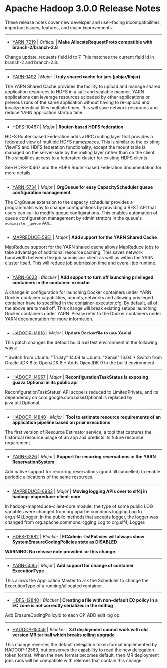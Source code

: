 
<!---
# Licensed to the Apache Software Foundation (ASF) under one
# or more contributor license agreements.  See the NOTICE file
# distributed with this work for additional information
# regarding copyright ownership.  The ASF licenses this file
# to you under the Apache License, Version 2.0 (the
# "License"); you may not use this file except in compliance
# with the License.  You may obtain a copy of the License at
#
#     http://www.apache.org/licenses/LICENSE-2.0
#
# Unless required by applicable law or agreed to in writing, software
# distributed under the License is distributed on an "AS IS" BASIS,
# WITHOUT WARRANTIES OR CONDITIONS OF ANY KIND, either express or implied.
# See the License for the specific language governing permissions and
# limitations under the License.
-->
# Apache Hadoop  3.0.0 Release Notes

These release notes cover new developer and user-facing incompatibilities, important issues, features, and major improvements.


---

* [YARN-7219](https://issues.apache.org/jira/browse/YARN-7219) | *Critical* | **Make AllocateRequestProto compatible with branch-2/branch-2.8**

Change update\_requests field id to 7.  This matches the current field id in branch-2 and branch-2.8.


---

* [YARN-1492](https://issues.apache.org/jira/browse/YARN-1492) | *Major* | **truly shared cache for jars (jobjar/libjar)**

The YARN Shared Cache provides the facility to upload and manage shared application resources to HDFS in a safe and scalable manner. YARN applications can leverage resources uploaded by other applications or previous runs of the same application without having to re-­upload and localize identical files multiple times. This will save network resources and reduce YARN application startup time.


---

* [HDFS-10467](https://issues.apache.org/jira/browse/HDFS-10467) | *Major* | **Router-based HDFS federation**

HDFS Router-based Federation adds a RPC routing layer that provides a federated view of multiple HDFS namespaces.
This is similar to the existing ViewFS and HDFS federation functionality, except the mount table is managed on the server-side by the routing layer rather than on the client.
This simplifies access to a federated cluster for existing HDFS clients.

See HDFS-10467 and the HDFS Router-based Federation documentation for more details.


---

* [YARN-5734](https://issues.apache.org/jira/browse/YARN-5734) | *Major* | **OrgQueue for easy CapacityScheduler queue configuration management**

<!-- markdown -->

The OrgQueue extension to the capacity scheduler provides a programmatic way to change configurations by providing a REST API that users can call to modify queue configurations. This enables automation of queue configuration management by administrators in the queue's `administer_queue` ACL.


---

* [MAPREDUCE-5951](https://issues.apache.org/jira/browse/MAPREDUCE-5951) | *Major* | **Add support for the YARN Shared Cache**

MapReduce support for the YARN shared cache allows MapReduce jobs to take advantage of additional resource caching. This saves network bandwidth between the job submission client as well as within the YARN cluster itself. This will reduce job submission time and overall job runtime.


---

* [YARN-6623](https://issues.apache.org/jira/browse/YARN-6623) | *Blocker* | **Add support to turn off launching privileged containers in the container-executor**

A change in configuration for launching Docker containers under YARN. Docker container capabilities, mounts, networks and allowing privileged container have to specified in the container-executor.cfg. By default, all of the above are turned off. This change will break existing setups launching Docker containers under YARN. Please refer to the Docker containers under YARN documentation for more information.


---

* [HADOOP-14816](https://issues.apache.org/jira/browse/HADOOP-14816) | *Major* | **Update Dockerfile to use Xenial**

This patch changes the default build and test environment in the following ways:

\* Switch from Ubuntu "Trusty" 14.04 to Ubuntu "Xenial" 16.04
\* Switch from Oracle JDK 8 to OpenJDK 8
\* Adds OpenJDK 9 to the build environment


---

* [HADOOP-14957](https://issues.apache.org/jira/browse/HADOOP-14957) | *Major* | **ReconfigurationTaskStatus is exposing guava Optional in its public api**

ReconfigurationTaskStatus' API scope is reduced to LimitedPrivate, and its dependency on com.google.com.base.Optional is replaced by java.util.Optional.


---

* [HADOOP-14840](https://issues.apache.org/jira/browse/HADOOP-14840) | *Major* | **Tool to estimate resource requirements of an application pipeline based on prior executions**

The first version of Resource Estimator service, a tool that captures the historical resource usage of an app and predicts its future resource requirement.


---

* [YARN-5326](https://issues.apache.org/jira/browse/YARN-5326) | *Major* | **Support for recurring reservations in the YARN ReservationSystem**

Add native support for recurring reservations (good till cancelled) to enable  periodic allocations of the same resources.


---

* [MAPREDUCE-6983](https://issues.apache.org/jira/browse/MAPREDUCE-6983) | *Major* | **Moving logging APIs over to slf4j in hadoop-mapreduce-client-core**

In hadoop-mapreduce-client-core module, the type of some public LOG variables were changed from org.apache.commons.logging.Log to org.slf4j.Logger. In the public methods that accepts logger, the logger was changed from org.apache.commons.logging.Log to org.slf4j.Logger.


---

* [HDFS-12682](https://issues.apache.org/jira/browse/HDFS-12682) | *Blocker* | **ECAdmin -listPolicies will always show SystemErasureCodingPolicies state as DISABLED**

**WARNING: No release note provided for this change.**


---

* [YARN-5085](https://issues.apache.org/jira/browse/YARN-5085) | *Major* | **Add support for change of container ExecutionType**

This allows the Application Master to ask the Scheduler to change the ExecutionType of a running/allocated container.


---

* [HDFS-12840](https://issues.apache.org/jira/browse/HDFS-12840) | *Blocker* | **Creating a file with non-default EC policy in a EC zone is not correctly serialized in the editlog**

Add ErasureCodingPolicyId to each OP\_ADD edit log op.


---

* [HADOOP-15059](https://issues.apache.org/jira/browse/HADOOP-15059) | *Blocker* | **3.0 deployment cannot work with old version MR tar ball which breaks rolling upgrade**

This change reverses the default delegation token format implemented by HADOOP-12563, but preserves the capability to read the new delegation token format.  When the new format becomes default, then MR deployment jobs runs will be compatible with releases that contain this change.



